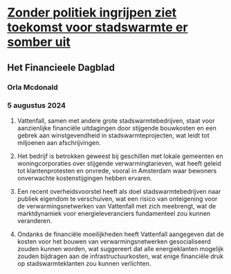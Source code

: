 # [Zonder politiek ingrijpen ziet toekomst voor stadswarmte er somber uit](https://advance.lexis.com/api/document?collection=news&id=urn:contentItem:6CN2-95S1-DYMG-100M-00000-00&context=1519360)
## Het Financieele Dagblad
### Orla Mcdonald
### 5 augustus 2024

1. Vattenfall, samen met andere grote stadswarmtebedrijven, staat voor aanzienlijke financiële uitdagingen door stijgende bouwkosten en een gebrek aan winstgevendheid in stadswarmteprojecten, wat leidt tot miljoenen aan afschrijvingen.

2. Het bedrijf is betrokken geweest bij geschillen met lokale gemeenten en woningcorporaties over stijgende verwarmingtarieven, wat heeft geleid tot klantenprotesten en onvrede, vooral in Amsterdam waar bewoners onverwachte kostenstijgingen hebben ervaren.

3. Een recent overheidsvoorstel heeft als doel stadswarmtebedrijven naar publiek eigendom te verschuiven, wat een risico van onteigening voor de verwarmingsnetwerken van Vattenfall met zich meebrengt, wat de marktdynamiek voor energieleveranciers fundamenteel zou kunnen veranderen.

4. Ondanks de financiële moeilijkheden heeft Vattenfall aangegeven dat de kosten voor het bouwen van verwarmingsnetwerken gesocialiseerd zouden kunnen worden, wat suggereert dat alle energieklanten mogelijk zouden bijdragen aan de infrastructuurkosten, wat enige financiële druk op stadswarmteklanten zou kunnen verlichten.
